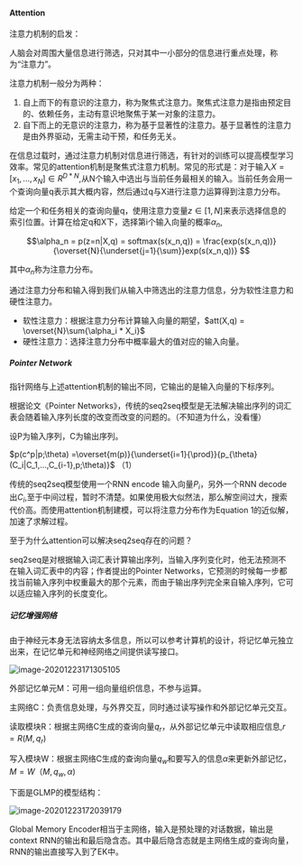 #### Attention

注意力机制的启发：

人脑会对周围大量信息进行筛选，只对其中一小部分的信息进行重点处理，称为“注意力”。

注意力机制一般分为两种：

1. 自上而下的有意识的注意力，称为聚焦式注意力。聚焦式注意力是指由预定目的、依赖任务，主动有意识地聚焦于某一对象的注意力。
2. 自下而上的无意识的注意力，称为基于显著性的注意力。基于显著性的注意力是由外界驱动，无需主动干预，和任务无关。

在信息过载时，通过注意力机制对信息进行筛选，有针对的训练可以提高模型学习效率。常见的attention机制是聚焦式注意力机制。常见的形式是：对于输入$X = [x_1,...,x_N]\in R^{D*N}$,从N个输入中选出与当前任务最相关的输入。当前任务会用一个查询向量q表示其大概内容，然后通过q与X进行注意力运算得到注意力分布。

给定一个和任务相关的查询向量q，使用注意力变量$z\in[1,N]$来表示选择信息的索引位置。计算在给定q和X下，选择第i个输入向量的概率$\alpha_n$,

$$\alpha_n = p(z=n|X,q) = softmax(s(x_n,q)) = \frac{exp(s(x_n,q))}{\overset{N}{\underset{j=1}{\sum}}exp(s(x_n,q))} $$

其中$\alpha_n$称为注意力分布。

通过注意力分布和输入得到我们从输入中筛选出的注意力信息，分为软性注意力和硬性注意力。

- 软性注意力：根据注意力分布计算输入向量的期望，$att(X,q) = \overset{N}\sum{\alpha_i * X_i}$
- 硬性注意力：选择注意力分布中概率最大的值对应的输入向量。

##### Pointer Network

指针网络与上述attention机制的输出不同，它输出的是输入向量的下标序列。

根据论文《Pointer Networks》，传统的seq2seq模型是无法解决输出序列的词汇表会随着输入序列长度的改变而改变的问题的。（不知道为什么，没看懂）

设P为输入序列，C为输出序列。

$p(c^p|p;\theta) =\overset{m(p)}{\underset{i=1}{\prod}}{p_{\theta}(C_i|C_1,...,C_{i-1},p;\theta)}$                                                                （1）

传统的seq2seq模型使用一个RNN encode 输入向量$P_i$，另外一个RNN decode出$C_i$,至于中间过程，暂时不清楚。如果使用极大似然法，那么解空间过大，搜索代价高。而使用attention机制建模，可以将注意力分布作为Equation 1的近似解，加速了求解过程。

至于为什么attention可以解决seq2seq存在的问题？

seq2seq是对根据输入词汇表计算输出序列，当输入序列变化时，他无法预测不在输入词汇表中的内容；作者提出的Pointer Networks，它预测的时候每一步都找当前输入序列中权重最大的那个元素，而由于输出序列完全来自输入序列，它可以适应输入序列的长度变化。

##### 记忆增强网络

由于神经元本身无法容纳太多信息，所以可以参考计算机的设计，将记忆单元独立出来，在记忆单元和神经网络之间提供读写接口。

![image-20201223171305105](C:\Users\xmh\AppData\Roaming\Typora\typora-user-images\image-20201223171305105.png)

外部记忆单元M：可用一组向量组织信息，不参与运算。

主网络C：负责信息处理，与外界交互，同时通过读写操作和外部记忆单元交互。

读取模块R：根据主网络C生成的查询向量$q_r$，从外部记忆单元中读取相应信息,$r = R(M,q_r)$

写入模块W：根据主网络C生成的查询向量$q_w$和要写入的信息$\alpha$来更新外部记忆，$M = W（M,q_w,\alpha)$

下面是GLMP的模型结构：

![image-20201223172039179](C:\Users\xmh\AppData\Roaming\Typora\typora-user-images\image-20201223172039179.png)

Global Memory Encoder相当于主网络，输入是预处理的对话数据，输出是context RNN的输出和最后隐含态。其中最后隐含态就是主网络生成的查询向量，RNN的输出直接写入到了EK中。

